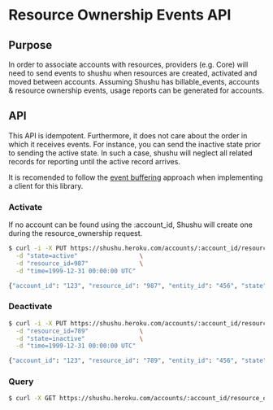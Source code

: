 # Resource Ownership Events API

## Purpose

In order to associate accounts with resources, providers (e.g. Core) will need
to send events to shushu when resources are created, activated and moved between
accounts. Assuming Shushu has billable_events, accounts & resource ownership
events, usage reports can be generated for accounts.

## API

This API is idempotent. Furthermore, it does not care about the order in which
it receives events. For instance, you can send the inactive state prior to
sending the active state. In such a case, shushu will neglect all related
records for reporting until the active record arrives.

It is recomended to follow the [event buffering](https://github.com/heroku/engineering-docs/blob/master/event-buffering.md)
approach when implementing a client for this library.

### Activate

If no account can be found using the :account_id, Shushu will create one
during the resource_ownership request.

```bash
$ curl -i -X PUT https://shushu.heroku.com/accounts/:account_id/resource_ownerships/:entity_id \
  -d "state=active"                 \
  -d "resource_id=987"              \
  -d "time=1999-12-31 00:00:00 UTC"

{"account_id": "123", "resource_id": "987", "entity_id": "456", "state": "active"}
```
### Deactivate

```bash
$ curl -i -X PUT https://shushu.heroku.com/accounts/:account_id/resource_ownerships/:entity_id \
  -d "resource_id=789"              \
  -d "state=inactive"               \
  -d "time=1999-12-31 00:00:00 UTC"

{"account_id": "123", "resource_id": "789", "entity_id": "456", "state": "inactive"}
```

### Query

```bash
$ curl -X GET https://shushu.heroku.com/accounts/:account_id/resource_ownerships
```
